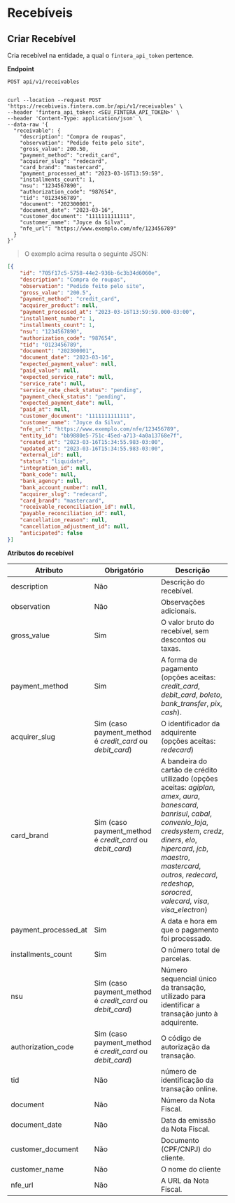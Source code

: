 # Recebíveis

## Criar Recebível

Cria recebível na entidade, a qual o `fintera_api_token` pertence.

**Endpoint**

`POST api/v1/receivables`

```shell

curl --location --request POST 'https://recebiveis.fintera.com.br/api/v1/receivables' \
--header 'fintera_api_token: <SEU_FINTERA_API_TOKEN>' \
--header 'Content-Type: application/json' \
--data-raw '{
  "receivable": {
    "description": "Compra de roupas",
    "observation": "Pedido feito pelo site",
    "gross_value": 200.50,
    "payment_method": "credit_card",
    "acquirer_slug": "redecard",
    "card_brand": "mastercard",
    "payment_processed_at": "2023-03-16T13:59:59",
    "installments_count": 1,
    "nsu": "1234567890",
    "authorization_code": "987654",
    "tid": "0123456789",
    "document": "202300001",
    "document_date": "2023-03-16",
    "customer_document": "1111111111111",
    "customer_name": "Joyce da Silva",
    "nfe_url": "https://www.exemplo.com/nfe/123456789"
  }
}'
```

> O exemplo acima resulta o seguinte JSON:

```json
[{
    "id": "705f17c5-5758-44e2-936b-6c3b34d6060e",
    "description": "Compra de roupas",
    "observation": "Pedido feito pelo site",
    "gross_value": "200.5",
    "payment_method": "credit_card",
    "acquirer_product": null,
    "payment_processed_at": "2023-03-16T13:59:59.000-03:00",
    "installment_number": 1,
    "installments_count": 1,
    "nsu": "1234567890",
    "authorization_code": "987654",
    "tid": "0123456789",
    "document": "202300001",
    "document_date": "2023-03-16",
    "expected_payment_value": null,
    "paid_value": null,
    "expected_service_rate": null,
    "service_rate": null,
    "service_rate_check_status": "pending",
    "payment_check_status": "pending",
    "expected_payment_date": null,
    "paid_at": null,
    "customer_document": "1111111111111",
    "customer_name": "Joyce da Silva",
    "nfe_url": "https://www.exemplo.com/nfe/123456789",
    "entity_id": "bb9880e5-751c-45ed-a713-4a0a13768e7f",
    "created_at": "2023-03-16T15:34:55.983-03:00",
    "updated_at": "2023-03-16T15:34:55.983-03:00",
    "external_id": null,
    "status": "liquidate",
    "integration_id": null,
    "bank_code": null,
    "bank_agency": null,
    "bank_account_number": null,
    "acquirer_slug": "redecard",
    "card_brand": "mastercard",
    "receivable_reconciliation_id": null,
    "payable_reconciliation_id": null,
    "cancellation_reason": null,
    "cancellation_adjustment_id": null,
    "anticipated": false
}]
```

**Atributos do recebível**

Atributo  | Obrigatório | Descrição
--------- | ----------- | -----------
description | Não | Descrição do recebível.
observation | Não | Observações adicionais.
gross_value | Sim | O valor bruto do recebível, sem descontos ou taxas.
payment_method | Sim | A forma de pagamento (opções aceitas: _credit_card_, _debit_card_, _boleto_, _bank_transfer_, _pix_, _cash_).
acquirer_slug | Sim (caso payment_method é _credit_card_ ou _debit_card_)| O identificador da adquirente (opções aceitas: _redecard_)
card_brand | Sim (caso payment_method é _credit_card_ ou _debit_card_)| A bandeira do cartão de crédito utilizado (opções aceitas: _agiplan_, _amex_, _aura_, _banescard_, _banrisul_, _cabal_, _convenio_loja_, _credsystem_, _credz_, _diners_, _elo_, _hipercard_, _jcb_, _maestro_, _mastercard_, _outros_, _redecard_, _redeshop_, _sorocred_, _valecard_, _visa_, _visa_electron_)
payment_processed_at | Sim | A data e hora em que o pagamento foi processado.
installments_count | Sim | O número total de parcelas.
nsu | Sim (caso payment_method é _credit_card_ ou _debit_card_) | Número sequencial único da transação, utilizado para identificar a transação junto à adquirente.
authorization_code | Sim (caso payment_method é _credit_card_ ou _debit_card_) | O código de autorização da transação.
tid | Não |  número de identificação da transação online.
document | Não | Número da Nota Fiscal.
document_date | Não |  Data da emissão da Nota Fiscal.
customer_document | Não | Documento (CPF/CNPJ) do cliente.
customer_name | Não | O nome do cliente
nfe_url | Não | A URL da Nota Fiscal.
